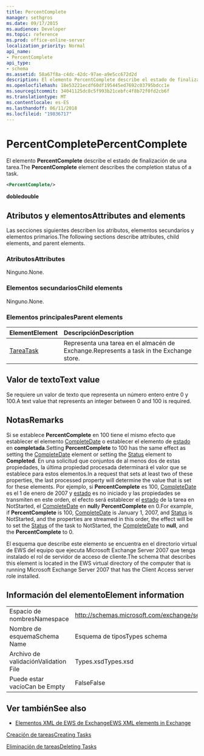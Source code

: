 ```yaml
---
title: PercentComplete
manager: sethgros
ms.date: 09/17/2015
ms.audience: Developer
ms.topic: reference
ms.prod: office-online-server
localization_priority: Normal
api_name:
- PercentComplete
api_type:
- schema
ms.assetid: 58a67f8a-c4dc-42dc-97ae-a9e5cc672d2d
description: El elemento PercentComplete describe el estado de finalización de una tarea.
ms.openlocfilehash: 18e53221ecdf60df195445ed7692c03795bdcc1e
ms.sourcegitcommit: 34041125dc8c5f993b21cebfc4f8b72f0fd2cb6f
ms.translationtype: MT
ms.contentlocale: es-ES
ms.lasthandoff: 06/11/2018
ms.locfileid: "19836717"
---
```

# <a name="percentcomplete"></a><span data-ttu-id="4a936-103">PercentComplete</span><span class="sxs-lookup"><span data-stu-id="4a936-103">PercentComplete</span></span>

<span data-ttu-id="4a936-104">El elemento **PercentComplete** describe el estado de finalización de una tarea.</span><span class="sxs-lookup"><span data-stu-id="4a936-104">The **PercentComplete** element describes the completion status of a task.</span></span> 
  
```xml
<PercentComplete/>
```

 <span data-ttu-id="4a936-105">**doble**</span><span class="sxs-lookup"><span data-stu-id="4a936-105">**double**</span></span>
## <a name="attributes-and-elements"></a><span data-ttu-id="4a936-106">Atributos y elementos</span><span class="sxs-lookup"><span data-stu-id="4a936-106">Attributes and elements</span></span>

<span data-ttu-id="4a936-107">Las secciones siguientes describen los atributos, elementos secundarios y elementos primarios.</span><span class="sxs-lookup"><span data-stu-id="4a936-107">The following sections describe attributes, child elements, and parent elements.</span></span>
  
### <a name="attributes"></a><span data-ttu-id="4a936-108">Atributos</span><span class="sxs-lookup"><span data-stu-id="4a936-108">Attributes</span></span>

<span data-ttu-id="4a936-109">Ninguno.</span><span class="sxs-lookup"><span data-stu-id="4a936-109">None.</span></span>
  
### <a name="child-elements"></a><span data-ttu-id="4a936-110">Elementos secundarios</span><span class="sxs-lookup"><span data-stu-id="4a936-110">Child elements</span></span>

<span data-ttu-id="4a936-111">Ninguno.</span><span class="sxs-lookup"><span data-stu-id="4a936-111">None.</span></span>
  
### <a name="parent-elements"></a><span data-ttu-id="4a936-112">Elementos principales</span><span class="sxs-lookup"><span data-stu-id="4a936-112">Parent elements</span></span>

|<span data-ttu-id="4a936-113">**Element**</span><span class="sxs-lookup"><span data-stu-id="4a936-113">**Element**</span></span>|<span data-ttu-id="4a936-114">**Descripción**</span><span class="sxs-lookup"><span data-stu-id="4a936-114">**Description**</span></span>|
|:-----|:-----|
|[<span data-ttu-id="4a936-115">Tarea</span><span class="sxs-lookup"><span data-stu-id="4a936-115">Task</span></span>](task.md) <br/> |<span data-ttu-id="4a936-116">Representa una tarea en el almacén de Exchange.</span><span class="sxs-lookup"><span data-stu-id="4a936-116">Represents a task in the Exchange store.</span></span>  <br/> |
   
## <a name="text-value"></a><span data-ttu-id="4a936-117">Valor de texto</span><span class="sxs-lookup"><span data-stu-id="4a936-117">Text value</span></span>

<span data-ttu-id="4a936-118">Se requiere un valor de texto que representa un número entero entre 0 y 100.</span><span class="sxs-lookup"><span data-stu-id="4a936-118">A text value that represents an integer between 0 and 100 is required.</span></span>
  
## <a name="remarks"></a><span data-ttu-id="4a936-119">Notas</span><span class="sxs-lookup"><span data-stu-id="4a936-119">Remarks</span></span>

<span data-ttu-id="4a936-120">Si se establece **PercentComplete** en 100 tiene el mismo efecto que establecer el elemento [CompleteDate](completedate.md) o establecer el elemento de [estado](status.md) en **completada**.</span><span class="sxs-lookup"><span data-stu-id="4a936-120">Setting **PercentComplete** to 100 has the same effect as setting the [CompleteDate](completedate.md) element or setting the [Status](status.md) element to **Completed**.</span></span> <span data-ttu-id="4a936-121">En una solicitud que conjuntos de al menos dos de estas propiedades, la última propiedad procesada determinará el valor que se establece para estos elementos.</span><span class="sxs-lookup"><span data-stu-id="4a936-121">In a request that sets at least two of these properties, the last processed property will determine the value that is set for these elements.</span></span> <span data-ttu-id="4a936-122">Por ejemplo, si **PercentComplete** es 100, [CompleteDate](completedate.md) es el 1 de enero de 2007 y [estado](status.md) es no iniciado y las propiedades se transmiten en este orden, el efecto será establecer el [estado](status.md) de la tarea en NotStarted, el [ CompleteDate](completedate.md) en **null**y **PercentComplete** en 0.</span><span class="sxs-lookup"><span data-stu-id="4a936-122">For example, if **PercentComplete** is 100, [CompleteDate](completedate.md) is January 1, 2007, and [Status](status.md) is NotStarted, and the properties are streamed in this order, the effect will be to set the [Status](status.md) of the task to NotStarted, the [CompleteDate](completedate.md) to **null**, and the **PercentComplete** to 0.</span></span> 
  
<span data-ttu-id="4a936-123">El esquema que describe este elemento se encuentra en el directorio virtual de EWS del equipo que ejecuta Microsoft Exchange Server 2007 que tenga instalado el rol de servidor de acceso de cliente.</span><span class="sxs-lookup"><span data-stu-id="4a936-123">The schema that describes this element is located in the EWS virtual directory of the computer that is running Microsoft Exchange Server 2007 that has the Client Access server role installed.</span></span>
  
## <a name="element-information"></a><span data-ttu-id="4a936-124">Información del elemento</span><span class="sxs-lookup"><span data-stu-id="4a936-124">Element information</span></span>

|||
|:-----|:-----|
|<span data-ttu-id="4a936-125">Espacio de nombres</span><span class="sxs-lookup"><span data-stu-id="4a936-125">Namespace</span></span>  <br/> |http://schemas.microsoft.com/exchange/services/2006/types  <br/> |
|<span data-ttu-id="4a936-126">Nombre de esquema</span><span class="sxs-lookup"><span data-stu-id="4a936-126">Schema Name</span></span>  <br/> |<span data-ttu-id="4a936-127">Esquema de tipos</span><span class="sxs-lookup"><span data-stu-id="4a936-127">Types schema</span></span>  <br/> |
|<span data-ttu-id="4a936-128">Archivo de validación</span><span class="sxs-lookup"><span data-stu-id="4a936-128">Validation File</span></span>  <br/> |<span data-ttu-id="4a936-129">Types.xsd</span><span class="sxs-lookup"><span data-stu-id="4a936-129">Types.xsd</span></span>  <br/> |
|<span data-ttu-id="4a936-130">Puede estar vacío</span><span class="sxs-lookup"><span data-stu-id="4a936-130">Can be Empty</span></span>  <br/> |<span data-ttu-id="4a936-131">False</span><span class="sxs-lookup"><span data-stu-id="4a936-131">False</span></span>  <br/> |
   
## <a name="see-also"></a><span data-ttu-id="4a936-132">Ver también</span><span class="sxs-lookup"><span data-stu-id="4a936-132">See also</span></span>



- [<span data-ttu-id="4a936-133">Elementos XML de EWS de Exchange</span><span class="sxs-lookup"><span data-stu-id="4a936-133">EWS XML elements in Exchange</span></span>](ews-xml-elements-in-exchange.md)


[<span data-ttu-id="4a936-134">Creación de tareas</span><span class="sxs-lookup"><span data-stu-id="4a936-134">Creating Tasks</span></span>](http://msdn.microsoft.com/library/0ef97334-e8a0-4f67-a23a-dd9e2bbad49f%28Office.15%29.aspx)
  
[<span data-ttu-id="4a936-135">Eliminación de tareas</span><span class="sxs-lookup"><span data-stu-id="4a936-135">Deleting Tasks</span></span>](http://msdn.microsoft.com/library/a3d7e25f-8a35-4901-b1d9-d31f418ab340%28Office.15%29.aspx)

